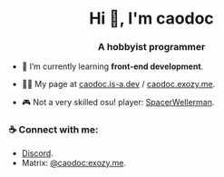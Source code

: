 <h1 align="center"> Hi 👋, I'm caodoc </h1>
<h3 align="center"> A hobbyist programmer </h3>

- 🌱 I’m currently learning **front-end development**.

- 👨‍💻 My page at [caodoc.is-a.dev](https://caodoc.is-a.dev) / [caodoc.exozy.me](https://caodoc.exozy.me).

- 🎮 Not a very skilled osu! player: [SpacerWellerman](https://osu.ppy.sh/users/21126929).

<h3 align="left"> ☕ Connect with me: </h3>

- [Discord](https://discord.com/users/800173074166710282).
- Matrix: [@caodoc:exozy.me]().
